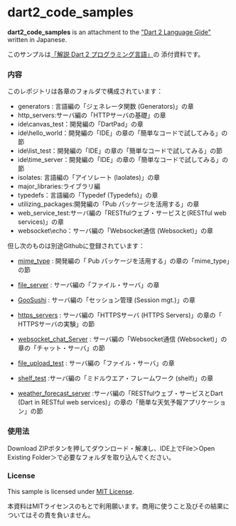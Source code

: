 dart2\_code\_samples
==

**dart2\_code\_samples** is an attachment to the ["Dart 2 Language Gide"](http://www.cresc.co.jp/tech/java/Google_Dart/DartLanguageGuide.pdf) written in Japanese.

このサンプルは[「解説 Dart 2 プログラミング言語」](http://www.cresc.co.jp/tech/java/Google_Dart/DartLanguageGuide_about.html)の
添付資料です。

### 内容 ###
このレポジトリは各章のフォルダで構成されています：

- generators : 言語編の「ジェネレータ関数 (Generators)」の章
- http_servers:サーバ編の「HTTPサーバの基礎」の章
- ide\canvas_test：開発編の「DartPad」の章
- ide\hello_world：開発編の「IDE」の章の「簡単なコードで試してみる」の節
- ide\list_test：開発編の「IDE」の章の「簡単なコードで試してみる」の節
- ide\time_server：開発編の「IDE」の章の「簡単なコードで試してみる」の節
- isolates: 言語編の「アイソレート (Iaolates)」の章
- major_libraries:ライブラリ編
- typedefs：言語編の「Typedef (Typedefs)」の章
- utilizing_packages:開発編の「Pub パッケージを活用する」の章
- web_service_test:サーバ編の「RESTfulウェブ・サービスと(RESTful web services)」の章
- websocket\echo：サーバ編の「Websocket通信 (Websocket)」の章

但し次のものは別途Githubに登録されています：

 - [mime\_type](https://github.com/mitsuoka/mime_type) : 開発編の「 Pub パッケージを活用する」の章の「mime_type」の節

 - [file\_server](https://github.com/mitsuoka/file_server) : サーバ編の「ファイル・サーバ」の章

 - [GooSushi](https://github.com/mitsuoka/GooSushi) : サーバ編の「セッション管理 (Session mgt.)」の章

 - [https\_servers](https://github.com/mitsuoka/https_servers) : サーバ編の「HTTPSサーバ (HTTPS Servers)」の章の「 HTTPSサーバの実験」の節

 - [websocket\_chat\_Server](https://github.com/mitsuoka/websocket_chat_server) : サーバ編の「Websocket通信 (Websocket)」の章の「チャット・サーバ」の節

 - [file\_upload\_test](https://github.com/mitsuoka/file_upload_test) : サーバ編の「ファイル・サーバ」の章

 - [shelf\_test](https://github.com/mitsuoka/shelf_test) :サーバ編の「ミドルウエア・フレームワーク (shelf)」の章

 - [weather\_forecast\_server](https://github.com/mitsuoka/weather_forecast_server) :サーバ編の「RESTfulウェブ・サービスとDart (Dart in RESTful web services)」の章の「簡単な天気予報アプリケーション」の節



### 使用法 ###
Download ZIPボタンを押してダウンロード・解凍し、IDE上でFile＞Open Existing Folder＞で必要なフォルダを取り込んでください。

### License ###
This sample is licensed under [MIT License](http://www.opensource.org/licenses/mit-license.php).

本資料はMITライセンスのもとで利用願います。商用に使うこと及びその結果についてはその責を負いません。